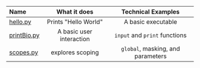 |Name|What it does|Technical Examples|
|:-|:-:|:-:|
|[hello.py](./hello.py)|Prints "Hello World"|A basic executable|
|[printBio.py](./printBio.py)|A basic user interaction|`input` and `print` functions|
|[scopes.py](./scopes.py)|explores scoping|`global`, masking, and parameters|


